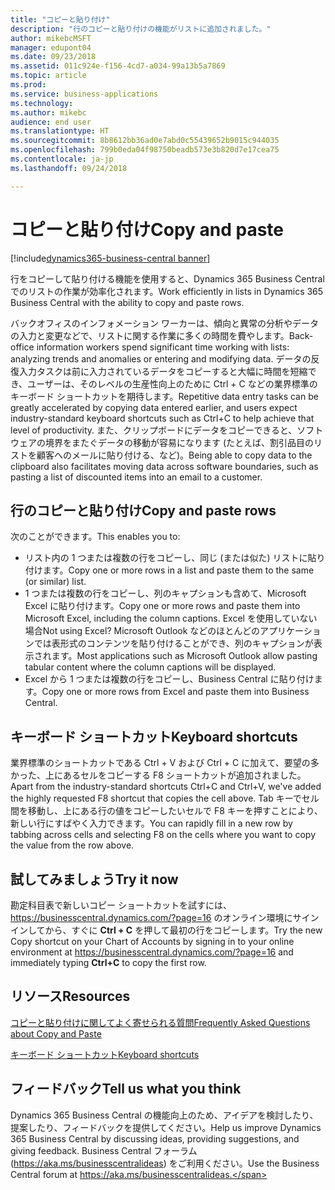 ```yaml
---
title: "コピーと貼り付け"
description: "行のコピーと貼り付けの機能がリストに追加されました。"
author: mikebcMSFT
manager: edupont04
ms.date: 09/23/2018
ms.assetid: 011c924e-f156-4cd7-a034-99a13b5a7869
ms.topic: article
ms.prod: 
ms.service: business-applications
ms.technology: 
ms.author: mikebc
audience: end user
ms.translationtype: HT
ms.sourcegitcommit: 8b8612bb36ad0e7abd0c55439652b9015c944035
ms.openlocfilehash: 799b0eda04f98750beadb573e3b820d7e17cea75
ms.contentlocale: ja-jp
ms.lasthandoff: 09/24/2018

---
```

#  <a name="copy-and-paste"></a><span data-ttu-id="73ac4-103">コピーと貼り付け</span><span class="sxs-lookup"><span data-stu-id="73ac4-103">Copy and paste</span></span>

[!include[dynamics365-business-central banner](../includes/dynamics365-business-central.md)]



<span data-ttu-id="73ac4-104">行をコピーして貼り付ける機能を使用すると、Dynamics 365 Business Central でのリストの作業が効率化されます。</span><span class="sxs-lookup"><span data-stu-id="73ac4-104">Work efficiently in lists in Dynamics 365 Business Central with the ability to copy and paste rows.</span></span>

<span data-ttu-id="73ac4-105">バックオフィスのインフォメーション ワーカーは、傾向と異常の分析やデータの入力と変更などで、リストに関する作業に多くの時間を費やします。</span><span class="sxs-lookup"><span data-stu-id="73ac4-105">Back-office information workers spend significant time working with lists: analyzing trends and anomalies or entering and modifying data.</span></span> <span data-ttu-id="73ac4-106">データの反復入力タスクは前に入力されているデータをコピーすると大幅に時間を短縮でき、ユーザーは、そのレベルの生産性向上のために Ctrl + C などの業界標準のキーボード ショートカットを期待します。</span><span class="sxs-lookup"><span data-stu-id="73ac4-106">Repetitive data entry tasks can be greatly accelerated by copying data entered earlier, and users expect industry-standard keyboard shortcuts such as Ctrl+C to help achieve that level of productivity.</span></span> <span data-ttu-id="73ac4-107">また、クリップボードにデータをコピーできると、ソフトウェアの境界をまたぐデータの移動が容易になります (たとえば、割引品目のリストを顧客へのメールに貼り付ける、など)。</span><span class="sxs-lookup"><span data-stu-id="73ac4-107">Being able to copy data to the clipboard also facilitates moving data across software boundaries, such as pasting a list of discounted items into an email to a customer.</span></span>

## <a name="copy-and-paste-rows"></a><span data-ttu-id="73ac4-108">行のコピーと貼り付け</span><span class="sxs-lookup"><span data-stu-id="73ac4-108">Copy and paste rows</span></span>
<span data-ttu-id="73ac4-109">次のことができます。</span><span class="sxs-lookup"><span data-stu-id="73ac4-109">This enables you to:</span></span>

* <span data-ttu-id="73ac4-110">リスト内の 1 つまたは複数の行をコピーし、同じ (または似た) リストに貼り付けます。</span><span class="sxs-lookup"><span data-stu-id="73ac4-110">Copy one or more rows in a list and paste them to the same (or similar) list.</span></span>
* <span data-ttu-id="73ac4-111">1 つまたは複数の行をコピーし、列のキャプションも含めて、Microsoft Excel に貼り付けます。</span><span class="sxs-lookup"><span data-stu-id="73ac4-111">Copy one or more rows and paste them into Microsoft Excel, including the column captions.</span></span>
  <span data-ttu-id="73ac4-112">Excel を使用していない場合</span><span class="sxs-lookup"><span data-stu-id="73ac4-112">Not using Excel?</span></span> <span data-ttu-id="73ac4-113">Microsoft Outlook などのほとんどのアプリケーションでは表形式のコンテンツを貼り付けることができ、列のキャプションが表示されます。</span><span class="sxs-lookup"><span data-stu-id="73ac4-113">Most applications such as Microsoft Outlook allow pasting tabular content where the column captions will be displayed.</span></span>
* <span data-ttu-id="73ac4-114">Excel から 1 つまたは複数の行をコピーし、Business Central に貼り付けます。</span><span class="sxs-lookup"><span data-stu-id="73ac4-114">Copy one or more rows from Excel and paste them into Business Central.</span></span>

## <a name="keyboard-shortcuts"></a><span data-ttu-id="73ac4-115">キーボード ショートカット</span><span class="sxs-lookup"><span data-stu-id="73ac4-115">Keyboard shortcuts</span></span>
<span data-ttu-id="73ac4-116">業界標準のショートカットである Ctrl + V および Ctrl + C に加えて、要望の多かった、上にあるセルをコピーする F8 ショートカットが追加されました。</span><span class="sxs-lookup"><span data-stu-id="73ac4-116">Apart from the industry-standard shortcuts Ctrl+C and Ctrl+V, we've added the highly requested F8 shortcut that copies the cell above.</span></span> <span data-ttu-id="73ac4-117">Tab キーでセル間を移動し、上にある行の値をコピーしたいセルで F8 キーを押すことにより、新しい行にすばやく入力できます。</span><span class="sxs-lookup"><span data-stu-id="73ac4-117">You can rapidly fill in a new row by tabbing across cells and selecting F8 on the cells where you want to copy the value from the row above.</span></span>

## <a name="try-it-now"></a><span data-ttu-id="73ac4-118">試してみましょう</span><span class="sxs-lookup"><span data-stu-id="73ac4-118">Try it now</span></span>
<span data-ttu-id="73ac4-119">勘定科目表で新しいコピー ショートカットを試すには、https://businesscentral.dynamics.com/?page=16 のオンライン環境にサインインしてから、すぐに **Ctrl + C** を押して最初の行をコピーします。</span><span class="sxs-lookup"><span data-stu-id="73ac4-119">Try the new Copy shortcut on your Chart of Accounts by signing in to your online environment at https://businesscentral.dynamics.com/?page=16 and immediately typing **Ctrl+C** to copy the first row.</span></span>

## <a name="resources"></a><span data-ttu-id="73ac4-120">リソース</span><span class="sxs-lookup"><span data-stu-id="73ac4-120">Resources</span></span>
[<span data-ttu-id="73ac4-121">コピーと貼り付けに関してよく寄せられる質問</span><span class="sxs-lookup"><span data-stu-id="73ac4-121">Frequently Asked Questions about Copy and Paste</span></span>](https://docs.microsoft.com/en-us/dynamics365/business-central/ui-copy-paste)

[<span data-ttu-id="73ac4-122">キーボード ショートカット</span><span class="sxs-lookup"><span data-stu-id="73ac4-122">Keyboard shortcuts</span></span>](https://aka.ms/bckeys)


<!--
### Who uses these features
These features are available to all desktop users without additional setup in the browser or Windows 10 companion app.
## Status
### Availability
Cloud, on-premises, hybrid
### Regional availability
No regional restrictions. Available to all Dynamics 365 Business Central supported markets.
-->

## <a name="tell-us-what-you-think"></a><span data-ttu-id="73ac4-123">フィードバック</span><span class="sxs-lookup"><span data-stu-id="73ac4-123">Tell us what you think</span></span>
<span data-ttu-id="73ac4-124">Dynamics 365 Business Central の機能向上のため、アイデアを検討したり、提案したり、フィードバックを提供してください。</span><span class="sxs-lookup"><span data-stu-id="73ac4-124">Help us improve Dynamics 365 Business Central by discussing ideas, providing suggestions, and giving feedback.</span></span> <span data-ttu-id="73ac4-125">Business Central フォーラム (https://aka.ms/businesscentralideas) をご利用ください。</span><span class="sxs-lookup"><span data-stu-id="73ac4-125">Use the Business Central forum at https://aka.ms/businesscentralideas.</span></span>

